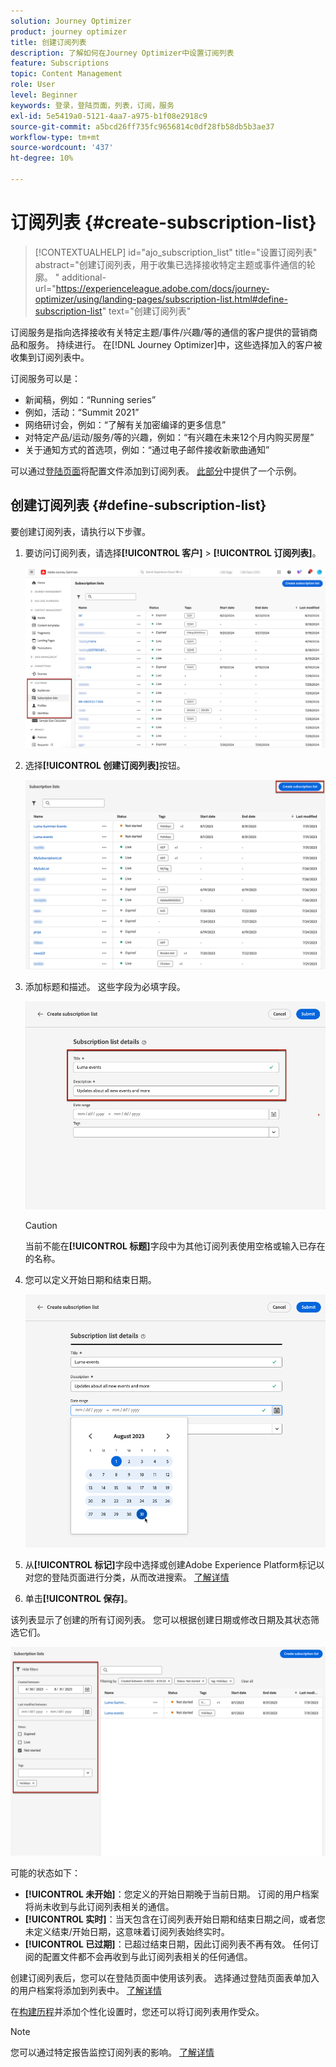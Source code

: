 ```yaml
---
solution: Journey Optimizer
product: journey optimizer
title: 创建订阅列表
description: 了解如何在Journey Optimizer中设置订阅列表
feature: Subscriptions
topic: Content Management
role: User
level: Beginner
keywords: 登录，登陆页面，列表，订阅，服务
exl-id: 5e5419a0-5121-4aa7-a975-b1f08e2918c9
source-git-commit: a5bcd26ff735fc9656814c0df28fb58db5b3ae37
workflow-type: tm+mt
source-wordcount: '437'
ht-degree: 10%

---
```


# 订阅列表 {#create-subscription-list}

>[!CONTEXTUALHELP]
>id="ajo_subscription_list"
>title="设置订阅列表"
>abstract="创建订阅列表，用于收集已选择接收特定主题或事件通信的轮廓。 "
>additional-url="https://experienceleague.adobe.com/docs/journey-optimizer/using/landing-pages/subscription-list.html#define-subscription-list" text="创建订阅列表"

订阅服务是指向选择接收有关特定主题/事件/兴趣/等的通信的客户提供的营销商品和服务。 持续进行。 在[!DNL Journey Optimizer]中，这些选择加入的客户被收集到订阅列表中。

订阅服务可以是：

* 新闻稿，例如：“Running series”
* 例如，活动：“Summit 2021”
* 网络研讨会，例如：“了解有关加密编译的更多信息”
* 对特定产品/运动/服务/等的兴趣，例如：“有兴趣在未来12个月内购买房屋”
* 关于通知方式的首选项，例如：“通过电子邮件接收新歌曲通知”

可以通过[登陆页面](create-lp.md)将配置文件添加到订阅列表。 [此部分](lp-use-cases.md#subscription-to-a-service)中提供了一个示例。

## 创建订阅列表 {#define-subscription-list}

要创建订阅列表，请执行以下步骤。

1. 要访问订阅列表，请选择&#x200B;**[!UICONTROL 客户]** > **[!UICONTROL 订阅列表]**。

   ![](assets/lp_subscription-lists.png)

1. 选择&#x200B;**[!UICONTROL 创建订阅列表]**&#x200B;按钮。

   ![](assets/lp_create-subscription-list.png)

1. 添加标题和描述。 这些字段为必填字段。

   ![](assets/lp_subscription-list-name.png)

   >[!CAUTION]
   >
   >当前不能在&#x200B;**[!UICONTROL 标题]**&#x200B;字段中为其他订阅列表使用空格或输入已存在的名称。

1. 您可以定义开始日期和结束日期。

   ![](assets/lp_subscription-list-dates.png)

1. 从&#x200B;**[!UICONTROL 标记]**&#x200B;字段中选择或创建Adobe Experience Platform标记以对您的登陆页面进行分类，从而改进搜索。 [了解详情](../start/search-filter-categorize.md#tags)

1. 单击&#x200B;**[!UICONTROL 保存]**。

该列表显示了创建的所有订阅列表。 您可以根据创建日期或修改日期及其状态筛选它们。

![](assets/lp_subscription-filters.png)

可能的状态如下：

* **[!UICONTROL 未开始]**：您定义的开始日期晚于当前日期。 订阅的用户档案将尚未收到与此订阅列表相关的通信。
* **[!UICONTROL 实时]**：当天包含在订阅列表开始日期和结束日期之间，或者您未定义结束/开始日期，这意味着订阅列表始终实时。
* **[!UICONTROL 已过期]**：已超过结束日期，因此订阅列表不再有效。 任何订阅的配置文件都不会再收到与此订阅列表相关的任何通信。

创建订阅列表后，您可以在登陆页面中使用该列表。 选择通过登陆页面表单加入的用户档案将添加到列表中。 [了解详情](design-lp.md)

在[构建历程](../building-journeys/journey-gs.md#jo-build)并添加个性化设置时，您还可以将订阅列表用作受众。

>[!NOTE]
>
>您可以通过特定报告监控订阅列表的影响。 [了解详情](../reports/subscription-report-live.md)
